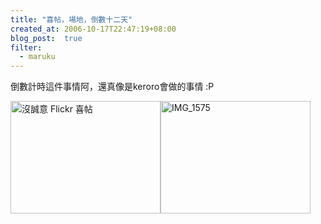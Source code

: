 ```yaml
---
title: "喜帖，場地，倒數十二天"
created_at: 2006-10-17T22:47:19+08:00
blog_post:  true
filter:
  - maruku
---
```


倒數計時這件事情阿，還真像是keroro會做的事情 :P

<p><a href="http://www.flickr.com/photos/hlb/258164273/" title="Photo Sharing"><img src="http://static.flickr.com/92/258164273_cb9435faf4_m.jpg" width="240" height="180" alt="沒誠意 Flickr 喜帖" /></a><a href="http://www.flickr.com/photos/hlb/270256359/" title="Photo Sharing"><img src="http://static.flickr.com/120/270256359_7b242c1d73_m.jpg" width="240" height="180" alt="IMG_1575" /></a></p>
